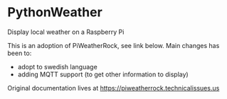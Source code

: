 # PythonWeather

Display local weather on a Raspberry Pi

This is an adoption of PiWeatherRock, see link below.
Main changes has been to:

* adopt to swedish language
* adding MQTT support (to get other information to display)

Original documentation lives at https://piweatherrock.technicalissues.us
